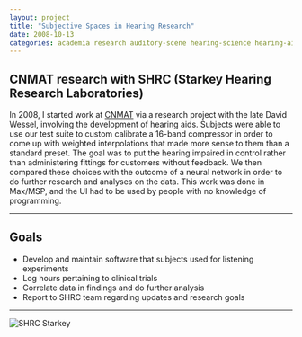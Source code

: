 ```yaml
---
layout: project
title: "Subjective Spaces in Hearing Research"
date: 2008-10-13
categories: academia research auditory-scene hearing-science hearing-aid
---
```


CNMAT research with SHRC (Starkey Hearing Research Laboratories)
---
In 2008, I started work at [CNMAT](http://cnmat.berkeley.edu/) via a research project with the late David Wessel, involving the development of hearing aids. Subjects were able to use our test suite to custom calibrate a 16-band compressor in order to come up with weighted interpolations that made more sense to them than a standard preset. The goal was to put the hearing impaired in control rather than administering fittings for customers without feedback. We then compared these choices with the outcome of a neural network in order to do further research and analyses on the data. This work was done in Max/MSP, and the UI had to be used by people with no knowledge of programming.

---

Goals
---
- Develop and maintain software that subjects used for listening experiments 
- Log hours pertaining to clinical trials
- Correlate data in findings and do further analysis 
- Report to SHRC team regarding updates and research goals

---

![SHRC Starkey](/assets/starkey.jpg)

